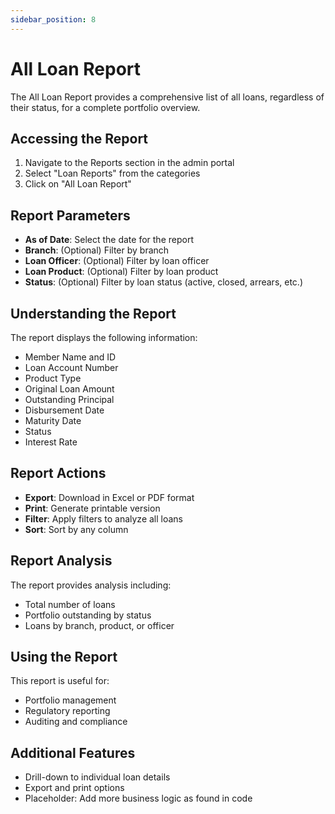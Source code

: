 ```yaml
---
sidebar_position: 8
---
```


# All Loan Report

The All Loan Report provides a comprehensive list of all loans, regardless of their status, for a complete portfolio overview.

## Accessing the Report

1. Navigate to the Reports section in the admin portal
2. Select "Loan Reports" from the categories
3. Click on "All Loan Report"

## Report Parameters

- **As of Date**: Select the date for the report
- **Branch**: (Optional) Filter by branch
- **Loan Officer**: (Optional) Filter by loan officer
- **Loan Product**: (Optional) Filter by loan product
- **Status**: (Optional) Filter by loan status (active, closed, arrears, etc.)

## Understanding the Report

The report displays the following information:

- Member Name and ID
- Loan Account Number
- Product Type
- Original Loan Amount
- Outstanding Principal
- Disbursement Date
- Maturity Date
- Status
- Interest Rate

## Report Actions

- **Export**: Download in Excel or PDF format
- **Print**: Generate printable version
- **Filter**: Apply filters to analyze all loans
- **Sort**: Sort by any column

## Report Analysis

The report provides analysis including:
- Total number of loans
- Portfolio outstanding by status
- Loans by branch, product, or officer

## Using the Report

This report is useful for:
- Portfolio management
- Regulatory reporting
- Auditing and compliance

## Additional Features

- Drill-down to individual loan details
- Export and print options
- Placeholder: Add more business logic as found in code 